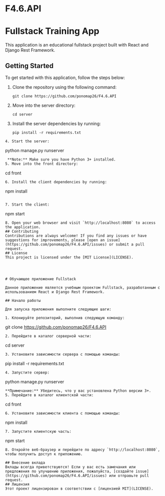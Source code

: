 # F4.6.API
# Fullstack Training App
This application is an educational fullstack project built with React and Django Rest Framework.
## Getting Started
To get started with this application, follow the steps below:
1. Clone the repository using the following command:
   ```
   git clone https://github.com/ponomap26/F4.6.API
   ```
2. Move into the server directory:
   ```
   cd server
   ```
3. Install the server dependencies by running:
   ```
   pip install -r requirements.txt
  ```
4. Start the server:
   ```
   python manage.py runserver
   ```
    **Note:** Make sure you have Python 3+ installed.
5. Move into the front directory:
   ```
   cd front
   ```
6. Install the client dependencies by running:
   ```
   npm install
   ```

7. Start the client:
   ```
   npm start
   ```
8. Open your web browser and visit `http://localhost:8080` to access the application.
## Contributing
Contributions are always welcome! If you find any issues or have suggestions for improvements, please [open an issue](https://github.com/ponomap26/F4.6.API/issues) or submit a pull request.
## License
This project is licensed under the [MIT License](LICENSE).




# Обучающее приложение Fullstack

Данное приложение является учебным проектом Fullstack, разработанным с использованием React и Django Rest Framework.

## Начало работы

Для запуска приложения выполните следующие шаги:

1. Клонируйте репозиторий, выполнив следующую команду:
   ```
   git clone https://github.com/ponomap26/F4.6.API
   ```
2. Перейдите в каталог серверной части:
   ```
   cd server
   ```
3. Установите зависимости сервера с помощью команды:
   ```
   pip install -r requirements.txt
   ```
4. Запустите сервер:
   ```
   python manage.py runserver
   ```
   **Примечание:** Убедитесь, что у вас установлена Python версии 3+.
5. Перейдите в каталог клиентской части:
   ```
   cd front
   ```
6. Установите зависимости клиента с помощью команды:
   ```
   npm install
   ```
7. Запустите клиентскую часть:
   ```
   npm start
   ```
8. Откройте веб-браузер и перейдите по адресу `http://localhost:8080`, чтобы получить доступ к приложению.

## Внесение вклада
Вклады всегда приветствуются! Если у вас есть замечания или предложения по улучшению приложения, пожалуйста, [создайте issue](https://github.com/ponomap26/F4.6.API/issues) или отправьте pull request.
## Лицензия
Этот проект лицензирован в соответствии с [лицензией MIT](LICENSE).
